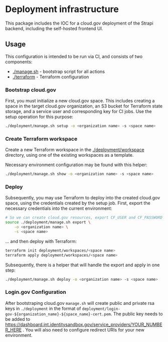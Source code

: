 # Deployment infrastructure

This package includes the IOC for a cloud.gov deployment of the Strapi backend, including the self-hosted frontend UI.

## Usage

This configuration is intended to be run via CI, and consists of two components:

- [./manage.sh](manage.sh) - bootstrap script for all actions
- [./terraform](terraform) - Terraform configuration

### Bootstrap cloud.gov

First, you must initialize a new cloud.gov space. This includes creating a space in the target cloud.gov organization, an S3 bucket for Terraform state storage, and a service user and corresponding key for CI jobs. Use the setup operation for this purpose:

```bash
./deployment/manage.sh setup -o <organization name> -s <space name>
```

### Create Terraform workspace

Create a new Terraform workspace in the [./deployment/workspace](./deployment/workspace) directory, using one of the existing workspaces as a template.

Necessary environment configuration may be found with this helper:

```bash
./deployment/manage.sh show -o <organization name> -s <space name>
```


### Deploy

Subsequently, you may use Terraform to deploy into the created cloud.gov space, using the credentials created by the setup job. First, export the necessary credentials into the current environment:

```bash
# So we can create cloud.gov resources, export CF_USER and CF_PASSWORD for the service user, as well as AWS credentials to the Terraform S3 bucket:
source ./deployment/manage.sh export \
    -o <organization name> \
    -s <space name>
```

... and then deploy with Terraform:

```bash
terraform init deployment/workspaces/<space name>
terraform apply deployment/workspaces/<space name>
```

Subsequently, there is a helper that will handle the export and apply in one step:

```bash
./deployment/manage.sh deploy -o <organization name> -s <space name>
```

### Login.gov Configuration

After bootstraping cloud.gov `manage.sh` will create public and private rsa keys in `./deployment` in the format of `deployment/login-gov-${organization_name}-${space_name}-cert.pem`. The public key needs to be added to https://dashboard.int.identitysandbox.gov/service_providers/YOUR_NUMBER_HERE . You will also need to configure redirect URIs for your new environment.
